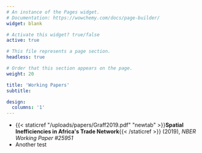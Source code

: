 ```yaml
---
# An instance of the Pages widget.
# Documentation: https://wowchemy.com/docs/page-builder/
widget: blank

# Activate this widget? true/false
active: true

# This file represents a page section.
headless: true

# Order that this section appears on the page.
weight: 20

title: 'Working Papers'
subtitle:

design:
  columns: '1'
---
```


- {{< staticref "/uploads/papers/Graff2019.pdf" "newtab" >}}**Spatial Inefficiencies in Africa's Trade Network**{{< /staticref >}} (2019), _NBER Working Paper #25951_
- Another test
